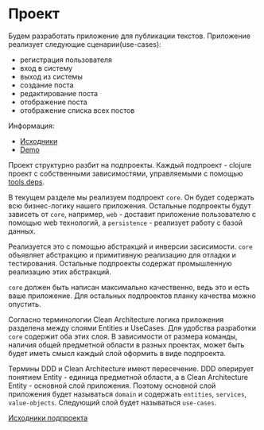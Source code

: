 # Проект

Будем разработать приложение для публикации текстов.
Приложение реализует следующие сценарии(use-cases):

+ регистрация пользователя
+ вход в систему
+ выход из системы
+ создание поста
+ редактирование поста
+ отображение поста
+ отображение списка всех постов

Информация:

+ [Исходники](https://github.com/darkleaf/publicator)
+ [Demo](https://darkleaf-publicator2.herokuapp.com/)

Проект структурно разбит на подпроекты.
Каждый подпроект - clojure проект с собственными зависимостями, управляемыми с помощью
[tools.deps](https://github.com/clojure/tools.deps.alpha).

В текущем разделе мы реализуем подпроект `core`.
Он будет содержать всю бизнес-логику нашего приложения.
Остальные подпроекты будут зависеть от `core`,
например, `web` - доставит приложение пользователю с помощью web технологий,
а `persistence` - реализует работу с базой данных.

Реализуется это с помощью абстракций и инверсии засисимости.
`core` объявляет абстракцию и примитивную реализацию для отладки и тестирования.
Остальные подпроекты содержат промышленную реализацию этих абстракций.

`core` должен быть написан максимально качественно, ведь это и есть ваше приложение.
Для остальных подпроектов планку качества можно опустить.

Согласно терминологии Clean Architecture логика приложения разделена между слоями Entities и UseCases.
Для удобства разработки `core` содержит оба этих слоя.
В зависимости от размера команды, наличия общей предметной области в разных проектах, может быть
будет иметь смысл каждый слой оформить в виде подпроекта.

Термины DDD и Clean Architecture имеют пересечение.
DDD оперирует понятием Entity - единица предметной области,
а в Clean Architecture Entity - основной слой приложения.
Поэтому основной слой приложения будет называться `domain`
и содержать `entities`, `services`, `value-objects`.
Следующий слой будет называться `use-cases`.

[Исходники подпроекта](https://github.com/darkleaf/publicator/tree/master/core)
